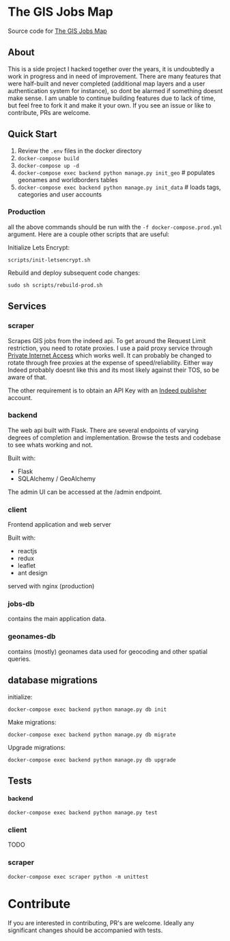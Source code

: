 # The GIS Jobs Map

Source code for [The GIS Jobs Map](http://gisjobsmap.com)

## About
This is a side project I hacked together over the years, it is undoubtedly a work in progress and in need of improvement. 
There are many features that were half-built and never completed (additional map layers and a user authentication system for instance), 
so dont be alarmed if something doesnt make sense. I am unable to continue building features due to lack of time, but feel free to fork it and make it your own. 
If you see an issue or like to contribute, PRs are welcome.  

 
## Quick Start
1. Review the `.env` files in the docker directory
2. `docker-compose build`
3. `docker-compose up -d`
4. `docker-compose exec backend python manage.py init_geo` # populates geonames and worldborders tables
5. `docker-compose exec backend python manage.py init_data` # loads tags, categories and user accounts

### Production
all the above commands should be run with the `-f docker-compose.prod.yml` argument. Here are a couple other scripts that are useful: 


Initialize Lets Encrypt:

`scripts/init-letsencrypt.sh`

Rebuild and deploy subsequent code changes:

`sudo sh scripts/rebuild-prod.sh`

## Services
### scraper
Scrapes GIS jobs from the indeed api. To get around the Request Limit restriction, you need to rotate proxies. 
I use a paid proxy service through [Private Internet Access](https://www.privateinternetaccess.com/) which works well. 
It can probably be changed to rotate through free proxies at the expense of speed/reliability. Either way Indeed probably 
doesnt like this and its most likely against their TOS, so be aware of that. 

The other requirement is to obtain an API Key with an [Indeed publisher](https://www.indeed.com/publisher) account.

### backend
The web api built with Flask. There are several endpoints of varying degrees of completion and implementation. Browse 
the tests and codebase to see whats working and not. 

Built with:
 - Flask
 - SQLAlchemy / GeoAlchemy
 
The admin UI can be accessed at the /admin endpoint.

### client
Frontend application and web server

Built with:
 - reactjs
 - redux
 - leaflet
 - ant design

served with nginx (production)

###  jobs-db
contains the main application data.

### geonames-db
contains (mostly) geonames data used for geocoding and other spatial queries.

## database migrations
initialize:

 `docker-compose exec backend python manage.py db init`
 
 Make migrations:
 
 `docker-compose exec backend python manage.py db migrate`
 
 Upgrade migrations:
 
 `docker-compose exec backend python manage.py db upgrade`

## Tests
#### backend
 `docker-compose exec backend python manage.py test`
 
### client
TODO

### scraper
`docker-compose exec scraper python -m unittest`

# Contribute
If you are interested in contributing, PR's are welcome. Ideally any significant changes should be accompanied with tests. 
